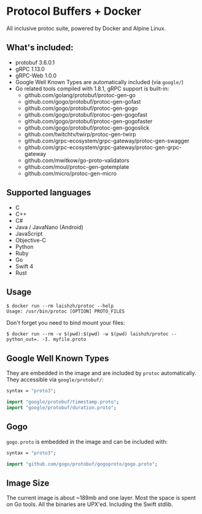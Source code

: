 # Protocol Buffers + Docker
All inclusive protoc suite, powered by Docker and Alpine Linux.

## What's included:
- protobuf 3.6.0.1
- gRPC 1.13.0
- gRPC-Web 1.0.0
- Google Well Known Types are automatically included (via `google/`)
- Go related tools compiled with 1.8.1, gRPC support is built-in:
  - github.com/golang/protobuf/protoc-gen-go
  - github.com/gogo/protobuf/protoc-gen-gofast
  - github.com/gogo/protobuf/protoc-gen-gogo
  - github.com/gogo/protobuf/protoc-gen-gogofast
  - github.com/gogo/protobuf/protoc-gen-gogofaster
  - github.com/gogo/protobuf/protoc-gen-gogoslick
  - github.com/twitchtv/twirp/protoc-gen-twirp
  - github.com/grpc-ecosystem/grpc-gateway/protoc-gen-swagger
  - github.com/grpc-ecosystem/grpc-gateway/protoc-gen-grpc-gateway
  - github.com/mwitkow/go-proto-validators
  - github.com/moul/protoc-gen-gotemplate
  - github.com/micro/protoc-gen-micro

## Supported languages
- C
- C++
- C#
- Java / JavaNano (Android)
- JavaScript
- Objective-C
- Python
- Ruby
- Go
- Swift 4
- Rust

## Usage
```
$ docker run --rm laishzh/protoc --help
Usage: /usr/bin/protoc [OPTION] PROTO_FILES
```

Don't forget you need to bind mount your files:
```
$ docker run --rm -v $(pwd):$(pwd) -w $(pwd) laishzh/protoc --python_out=. -I. myfile.proto
```

## Google Well Known Types
They are embedded in the image and are included by `protoc` automatically.
They accessible via `google/protobuf/`:
```protobuf
syntax = "proto3";

import "google/protobuf/timestamp.proto";
import "google/protobuf/duration.proto";
```

## Gogo
`gogo.proto` is embedded in the image and can be included with:
```protobuf
syntax = "proto3";

import "github.com/gogo/protobuf/gogoproto/gogo.proto";
```

## Image Size
The current image is about ~189mb and one layer. Most the space is spent on Go tools.
All the binaries are UPX'ed. Including the Swift stdlib.
